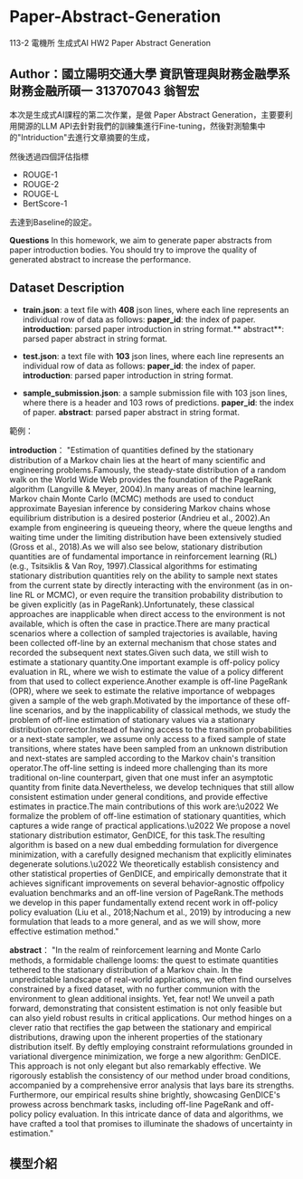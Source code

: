# Paper-Abstract-Generation
113-2 電機所 生成式AI HW2 Paper Abstract Generation

## Author：國立陽明交通大學 資訊管理與財務金融學系財務金融所碩一 313707043 翁智宏

本次是生成式AI課程的第二次作業，是做 Paper Abstract Generation，主要要利用開源的LLM API去針對我們的訓練集進行Fine-tuning，然後對測驗集中的"Intriduction"去進行文章摘要的生成，

然後透過四個評估指標 

- ROUGE-1
- ROUGE-2
- ROUGE-L
- BertScore-1

去達到Baseline的設定。

**Questions**
In this homework, we aim to generate paper abstracts from paper introduction bodies. You should try to improve the quality of generated abstract to increase the performance.

## Dataset Description
-  **train.json**: a text file with **408** json lines, where each line represents an individual row of data as follows: **paper_id**: the index of paper. **introduction**: parsed paper introduction in string format.** abstract**: parsed paper abstract in string format.

-  **test.json**: a text file with **103** json lines, where each line represents an individual row of data as follows: **paper_id**: the index of paper.  **introduction**: parsed paper introduction in string format.
  
-  **sample_submission.json**: a sample submission file with 103 json lines, where there is a header and 103 rows of predictions. **paper_id**: the index of paper. **abstract**: parsed paper abstract in string format.

範例：

**introduction**：
"Estimation of quantities defined by the stationary distribution of a Markov chain lies at the heart of many scientific and engineering problems.Famously, the steady-state distribution of a random walk on the World Wide Web provides the foundation of the PageRank algorithm (Langville & Meyer, 2004).In many areas of machine learning, Markov chain Monte Carlo (MCMC) methods are used to conduct approximate Bayesian inference by considering Markov chains whose equilibrium distribution is a desired posterior (Andrieu et al., 2002).An example from engineering is queueing theory, where the queue lengths and waiting time under the limiting distribution have been extensively studied (Gross et al., 2018).As we will also see below, stationary distribution quantities are of fundamental importance in reinforcement learning (RL) (e.g., Tsitsiklis & Van Roy, 1997).Classical algorithms for estimating stationary distribution quantities rely on the ability to sample next states from the current state by directly interacting with the environment (as in on-line RL or MCMC), or even require the transition probability distribution to be given explicitly (as in PageRank).Unfortunately, these classical approaches are inapplicable when direct access to the environment is not available, which is often the case in practice.There are many practical scenarios where a collection of sampled trajectories is available, having been collected off-line by an external mechanism that chose states and recorded the subsequent next states.Given such data, we still wish to estimate a stationary quantity.One important example is off-policy policy evaluation in RL, where we wish to estimate the value of a policy different from that used to collect experience.Another example is off-line PageRank (OPR), where we seek to estimate the relative importance of webpages given a sample of the web graph.Motivated by the importance of these off-line scenarios, and by the inapplicability of classical methods, we study the problem of off-line estimation of stationary values via a stationary distribution corrector.Instead of having access to the transition probabilities or a next-state sampler, we assume only access to a fixed sample of state transitions, where states have been sampled from an unknown distribution and next-states are sampled according to the Markov chain's transition operator.The off-line setting is indeed more challenging than its more traditional on-line counterpart, given that one must infer an asymptotic quantity from finite data.Nevertheless, we develop techniques that still allow consistent estimation under general conditions, and provide effective estimates in practice.The main contributions of this work are:\u2022 We formalize the problem of off-line estimation of stationary quantities, which captures a wide range of practical applications.\u2022 We propose a novel stationary distribution estimator, GenDICE, for this task.The resulting algorithm is based on a new dual embedding formulation for divergence minimization, with a carefully designed mechanism that explicitly eliminates degenerate solutions.\u2022 We theoretically establish consistency and other statistical properties of GenDICE, and empirically demonstrate that it achieves significant improvements on several behavior-agnostic offpolicy evaluation benchmarks and an off-line version of PageRank.The methods we develop in this paper fundamentally extend recent work in off-policy policy evaluation (Liu et al., 2018;Nachum et al., 2019) by introducing a new formulation that leads to a more general, and as we will show, more effective estimation method."

**abstract**：
"In the realm of reinforcement learning and Monte Carlo methods, a formidable challenge looms: the quest to estimate quantities tethered to the stationary distribution of a Markov chain. In the unpredictable landscape of real-world applications, we often find ourselves constrained by a fixed dataset, with no further communion with the environment to glean additional insights. Yet, fear not! We unveil a path forward, demonstrating that consistent estimation is not only feasible but can also yield robust results in critical applications.  Our method hinges on a clever ratio that rectifies the gap between the stationary and empirical distributions, drawing upon the inherent properties of the stationary distribution itself. By deftly employing constraint reformulations grounded in variational divergence minimization, we forge a new algorithm: GenDICE. This approach is not only elegant but also remarkably effective.  We rigorously establish the consistency of our method under broad conditions, accompanied by a comprehensive error analysis that lays bare its strengths. Furthermore, our empirical results shine brightly, showcasing GenDICE's prowess across benchmark tasks, including off-line PageRank and off-policy policy evaluation. In this intricate dance of data and algorithms, we have crafted a tool that promises to illuminate the shadows of uncertainty in estimation."

## 模型介紹
